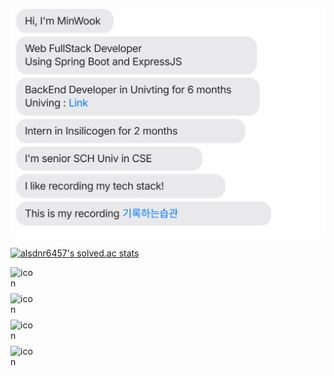 ![message_svg](https://github.com/MinWook6457/MinWook6457/blob/master/chat.svg)

[![alsdnr6457's solved.ac stats](https://github-readme-solvedac.hyp3rflow.vercel.app/api/?handle=alsdnr6457)](https://www.acmicpc.net/user/alsdnr6457)	

<div style="display: flex; align-items: flex-start;"><img src="https://techstack-generator.vercel.app/js-icon.svg" alt="icon" width="42" height="42" /></div><div style="display: flex; align-items: flex-start;"><img src="https://techstack-generator.vercel.app/github-icon.svg" alt="icon" width="42" height="42" /></div><div style="display: flex; align-items: flex-start;"><img src="https://techstack-generator.vercel.app/mysql-icon.svg" alt="icon" width="42" height="42" /></div><div style="display: flex; align-items: flex-start;"><img src="https://techstack-generator.vercel.app/java-icon.svg" alt="icon" width="42" height="42" /></div>
